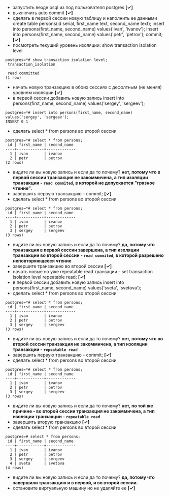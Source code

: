 - запустить везде psql из под пользователя postgres **[✓]**
- выключить auto commit **[✓]**
- сделать в первой сессии новую таблицу и наполнить ее данными create table persons(id serial, first_name text, second_name text); insert into persons(first_name, second_name) values('ivan', 'ivanov'); insert into persons(first_name, second_name) values('petr', 'petrov'); commit; **[✓]**
- посмотреть текущий уровень изоляции: show transaction isolation level
```
postgres=*# show transaction isolation level;
 transaction_isolation
-----------------------
 read committed
(1 row)
```
- начать новую транзакцию в обоих сессиях с дефолтным (не меняя) уровнем изоляции **[✓]**
- в первой сессии добавить новую запись insert into persons(first_name, second_name) values('sergey', 'sergeev');
```
postgres=*# insert into persons(first_name, second_name) values('sergey', 'sergeev');
INSERT 0 1
```
- сделать select * from persons во второй сессии
```
postgres=*# select * from persons;
 id | first_name | second_name
----+------------+-------------
  1 | ivan       | ivanov
  2 | petr       | petrov
(2 rows)
```
- видите ли вы новую запись и если да то почему?
**нет, потому что в первой сессии транзакция не закоммичена, а тип изоляции транзакции - `read commited`, в которой не допускается "грязное чтение".**
- завершить первую транзакцию - commit; **[✓]**
- сделать select * from persons во второй сессии
```
postgres=*# select * from persons;
 id | first_name | second_name
----+------------+-------------
  1 | ivan       | ivanov
  2 | petr       | petrov
  3 | sergey     | sergeev
(3 rows)
```
- видите ли вы новую запись и если да то почему?
**да, потому что транзакция в первой сессии завершена, а тип изоляции транзакции во второй сессии - `read commited`, в которой разрешено неповторяющееся чтение**
- завершите транзакцию во второй сессии **[✓]**
- начать новые но уже repeatable read транзации - set transaction isolation level repeatable read; **[✓]**
- в первой сессии добавить новую запись insert into persons(first_name, second_name) values('sveta', 'svetova');
- сделать select * from persons во второй сессии
```
postgres=*# select * from persons;
 id | first_name | second_name
----+------------+-------------
  1 | ivan       | ivanov
  2 | petr       | petrov
  3 | sergey     | sergeev
(3 rows)
```
- видите ли вы новую запись и если да то почему?
**нет, потому что во второй сессии транзакция не закоммичена, а тип изоляции транзакции - `repeatable read`**
- завершить первую транзакцию - commit; **[✓]**
- сделать select * from persons во второй сессии
```
postgres=*# select * from persons;
 id | first_name | second_name
----+------------+-------------
  1 | ivan       | ivanov
  2 | petr       | petrov
  3 | sergey     | sergeev
(3 rows)
```
- видите ли вы новую запись и если да то почему?
**нет, по той же причине - во второй сессии транзакция не закоммичена, а тип изоляции транзакции - `repeatable read`**
- завершить вторую транзакцию **[✓]**
- сделать select * from persons во второй сессии
```
postgres=# select * from persons;
 id | first_name | second_name
----+------------+-------------
  1 | ivan       | ivanov
  2 | petr       | petrov
  3 | sergey     | sergeev
  4 | sveta      | svetova
(4 rows)
```
- видите ли вы новую запись и если да то почему?
**да, потому что завершили транзакцию и в первой, и во второй сессии.**
- остановите виртуальную машину но не удаляйте ее **[✓]**
